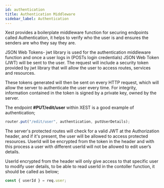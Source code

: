 ```yaml
---
id: authentication
title: Authentication Middleware
sidebar_label: Authentication
---
```


Xest provides a boilerplate middleware function for securing endpoints called Authentication, it helps to verify who the user is and ensures the senders are who they say they are.

JSON Web Tokens- jwt library is used for the authentication middleware function and once a user logs in (POSTs login credentials) JSON Web Token (JWT) will be sent to the user. The request will include a security token provided by jwt library that will allow the user to access routes, services and resources.

These tokens generated will then be sent on every HTTP request, which will allow the server to authenticate the user every time. For integrity, information contained in the token is signed by a private key, owned by the server.

The endpoint **#PUT/edit/user** within XEST is a good example of authentication;

```js
router.put("/edit/user", authentication, putUserDetails);
```

The server's protected routes will check for a valid JWT at the Authorization header, and if it's present, the user will be allowed to access protected resources.
UserId will be encrypted from the token in the header and with this process a user with different userId will not be allowed to edit user’s details.

UserId encrypted from the header will only give access to that specific user to modify user details, to be able to read userId in the contoller function, it should be called as below;

```js
const { userId } = req.user;
```
